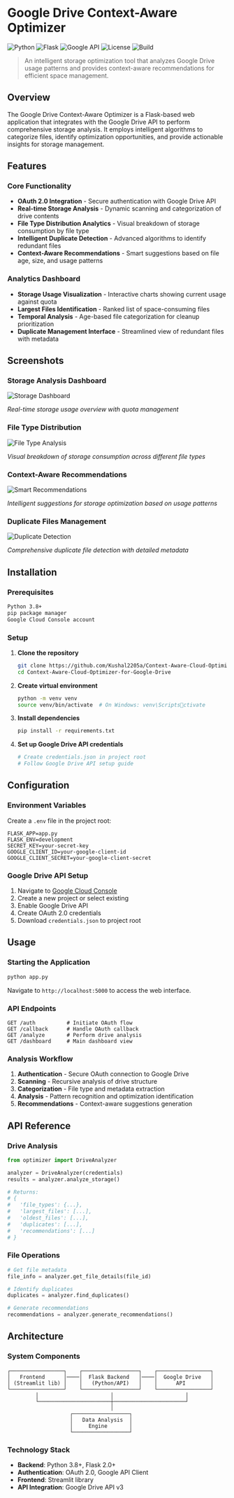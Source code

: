 # Google Drive Context-Aware Optimizer

![Python](https://img.shields.io/badge/python-v3.8+-blue.svg)
![Flask](https://img.shields.io/badge/flask-v2.0+-green.svg)
![Google API](https://img.shields.io/badge/google--api--python--client-v2.0+-red.svg)
![License](https://img.shields.io/badge/license-MIT-blue.svg)
![Build](https://img.shields.io/badge/build-passing-brightgreen.svg)

> An intelligent storage optimization tool that analyzes Google Drive usage patterns and provides context-aware recommendations for efficient space management.

## Overview

The Google Drive Context-Aware Optimizer is a Flask-based web application that integrates with the Google Drive API to perform comprehensive storage analysis. It employs intelligent algorithms to categorize files, identify optimization opportunities, and provide actionable insights for storage management.

## Features

### Core Functionality

- **OAuth 2.0 Integration** - Secure authentication with Google Drive API
- **Real-time Storage Analysis** - Dynamic scanning and categorization of drive contents
- **File Type Distribution Analytics** - Visual breakdown of storage consumption by file type
- **Intelligent Duplicate Detection** - Advanced algorithms to identify redundant files
- **Context-Aware Recommendations** - Smart suggestions based on file age, size, and usage patterns

### Analytics Dashboard

- **Storage Usage Visualization** - Interactive charts showing current usage against quota
- **Largest Files Identification** - Ranked list of space-consuming files
- **Temporal Analysis** - Age-based file categorization for cleanup prioritization
- **Duplicate Management Interface** - Streamlined view of redundant files with metadata

## Screenshots

### Storage Analysis Dashboard
![Storage Dashboard](images/GC.png)

*Real-time storage usage overview with quota management*

### File Type Distribution
![File Type Analysis](images/GC3.png)

*Visual breakdown of storage consumption across different file types*

### Context-Aware Recommendations
![Smart Recommendations](images/GC4.png)

*Intelligent suggestions for storage optimization based on usage patterns*

### Duplicate Files Management
![Duplicate Detection](images/GC1.png)

*Comprehensive duplicate file detection with detailed metadata*

## Installation

### Prerequisites

```bash
Python 3.8+
pip package manager
Google Cloud Console account
```

### Setup

1. **Clone the repository**
   ```bash
   git clone https://github.com/Kushal2205a/Context-Aware-Cloud-Optimizer-for-Google-Drive.git
   cd Context-Aware-Cloud-Optimizer-for-Google-Drive
   ```

2. **Create virtual environment**
   ```bash
   python -m venv venv
   source venv/bin/activate  # On Windows: venv\Scriptsctivate
   ```

3. **Install dependencies**
   ```bash
   pip install -r requirements.txt
   ```

4. **Set up Google Drive API credentials**
   ```bash
   # Create credentials.json in project root
   # Follow Google Drive API setup guide
   ```

## Configuration

### Environment Variables

Create a `.env` file in the project root:

```env
FLASK_APP=app.py
FLASK_ENV=development
SECRET_KEY=your-secret-key
GOOGLE_CLIENT_ID=your-google-client-id
GOOGLE_CLIENT_SECRET=your-google-client-secret
```

### Google Drive API Setup

1. Navigate to [Google Cloud Console](https://console.cloud.google.com/)
2. Create a new project or select existing
3. Enable Google Drive API
4. Create OAuth 2.0 credentials
5. Download `credentials.json` to project root

## Usage

### Starting the Application

```bash
python app.py
```

Navigate to `http://localhost:5000` to access the web interface.

### API Endpoints

```http
GET /auth          # Initiate OAuth flow
GET /callback      # Handle OAuth callback
GET /analyze       # Perform drive analysis
GET /dashboard     # Main dashboard view
```

### Analysis Workflow

1. **Authentication** - Secure OAuth connection to Google Drive
2. **Scanning** - Recursive analysis of drive structure
3. **Categorization** - File type and metadata extraction
4. **Analysis** - Pattern recognition and optimization identification
5. **Recommendations** - Context-aware suggestions generation

## API Reference

### Drive Analysis

```python
from optimizer import DriveAnalyzer

analyzer = DriveAnalyzer(credentials)
results = analyzer.analyze_storage()

# Returns:
# {
#   'file_types': {...},
#   'largest_files': [...],
#   'oldest_files': [...],
#   'duplicates': [...],
#   'recommendations': [...]
# }
```

### File Operations

```python
# Get file metadata
file_info = analyzer.get_file_details(file_id)

# Identify duplicates
duplicates = analyzer.find_duplicates()

# Generate recommendations
recommendations = analyzer.generate_recommendations()
```

## Architecture

### System Components

```
┌─────────────────┐    ┌──────────────────┐    ┌─────────────────┐
│   Frontend      │────│  Flask Backend   │────│  Google Drive   │
│ (Streamlit lib) │    │   (Python/API)   │    │      API        │
└─────────────────┘    └──────────────────┘    └─────────────────┘
         │                       │                       │
         └───────────────────────┼───────────────────────┘
                                 │
                    ┌──────────────────┐
                    │   Data Analysis  │
                    │     Engine       │
                    └──────────────────┘
```

### Technology Stack

- **Backend**: Python 3.8+, Flask 2.0+
- **Authentication**: OAuth 2.0, Google API Client
- **Frontend**: Streamlit library
- **API Integration**: Google Drive API v3


